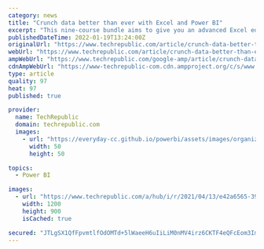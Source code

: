 ```yaml
---
category: news
title: "Crunch data better than ever with Excel and Power BI"
excerpt: "This nine-course bundle aims to give you an advanced Excel education so you can extract data with the best of them and use companions like Power BI to draw powerful business insights."
publishedDateTime: 2022-01-19T13:24:00Z
originalUrl: "https://www.techrepublic.com/article/crunch-data-better-than-ever-with-excel-and-power-bi/"
webUrl: "https://www.techrepublic.com/article/crunch-data-better-than-ever-with-excel-and-power-bi/"
ampWebUrl: "https://www.techrepublic.com/google-amp/article/crunch-data-better-than-ever-with-excel-and-power-bi/"
cdnAmpWebUrl: "https://www-techrepublic-com.cdn.ampproject.org/c/s/www.techrepublic.com/google-amp/article/crunch-data-better-than-ever-with-excel-and-power-bi/"
type: article
quality: 97
heat: 97
published: true

provider:
  name: TechRepublic
  domain: techrepublic.com
  images:
    - url: "https://everyday-cc.github.io/powerbi/assets/images/organizations/techrepublic.com-50x50.jpg"
      width: 50
      height: 50

topics:
  - Power BI

images:
  - url: "https://www.techrepublic.com/a/hub/i/r/2021/04/13/e42a6565-39ee-42af-968f-2849e1a32a2a/resize/1200x/e229907addc5cc662533be1ac070e0c1/power-bi.jpg"
    width: 1200
    height: 900
    isCached: true

secured: "JTLgSX1QfFpvmtlfOdOMTd+5lWaeeH6uIiLiM0nMV4irz6CKTF4eQFcEom3ImyvMP23veHhZbFVYbexp4f7rb0qo8R/Xfgab81Spu6mXQIWl6Sim/ukjLpA0ABkGXVQPZwBSpO7+6VkPdLipLGzs2CZ8POmSHeAv8udayGISC3WEgEE+5smtfis53OzLeaNd9v2mgytvMizPDxDMo390B0k2OHEGp/rKxDYaiu0NNmFNZ1nMmHBNoHhGL9iLGFGIgEQsDMdr8VcgBQ0wP/F1oqdfSBp5+SfES6CW2KYk69TukNhkrUrB6D8R5sa/hMrZ1ap8N2OVkvnOGPy9DfC95R2Kik8P7svkPZJ5TH9cbnc=;gApqsiLkZBaUjHFKeM2zEw=="
---
```


